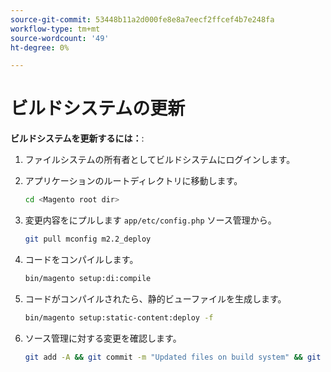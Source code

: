 ```yaml
---
source-git-commit: 53448b11a2d000fe8e8a7eecf2ffcef4b7e248fa
workflow-type: tm+mt
source-wordcount: '49'
ht-degree: 0%

---
```

# ビルドシステムの更新

**ビルドシステムを更新するには：**:

1. ファイルシステムの所有者としてビルドシステムにログインします。
1. アプリケーションのルートディレクトリに移動します。

   ```bash
   cd <Magento root dir>
   ```

1. 変更内容をにプルします `app/etc/config.php` ソース管理から。

   ```bash
   git pull mconfig m2.2_deploy
   ```

1. コードをコンパイルします。

   ```bash
   bin/magento setup:di:compile
   ```

1. コードがコンパイルされたら、静的ビューファイルを生成します。

   ```bash
   bin/magento setup:static-content:deploy -f
   ```

1. ソース管理に対する変更を確認します。

   ```bash
   git add -A && git commit -m "Updated files on build system" && git push mconfig m2.2_deploy
   ```
